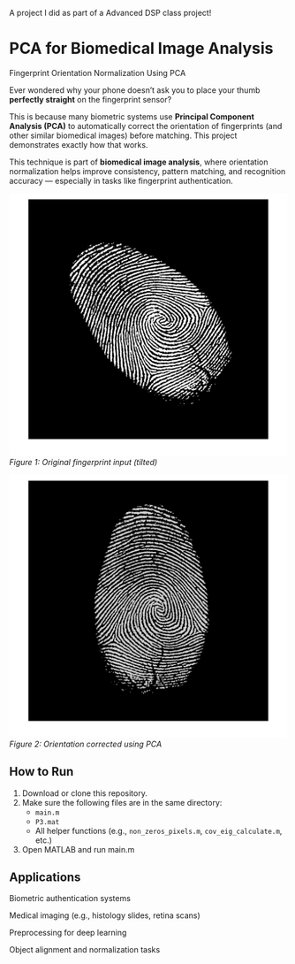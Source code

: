 A project I did as part of a Advanced DSP class project!

# PCA for Biomedical Image Analysis
Fingerprint Orientation Normalization Using PCA


Ever wondered why your phone doesn’t ask you to place your thumb **perfectly straight** on the fingerprint sensor?

This is because many biometric systems use **Principal Component Analysis (PCA)** to automatically correct the orientation of fingerprints (and other similar biomedical images) before matching. This project demonstrates exactly how that works.

This technique is part of **biomedical image analysis**, where orientation normalization helps improve consistency, pattern matching, and recognition accuracy — especially in tasks like fingerprint authentication.


![Original Tilted Fingerprint](tilted_fingerprint.png)
*Figure 1: Original fingerprint input (tilted)*

![Corrected Fingerprint](corrected_fingerprint.png)
*Figure 2: Orientation corrected using PCA*

## How to Run

1. Download or clone this repository.
2. Make sure the following files are in the same directory:
   - `main.m`
   - `P3.mat`
   - All helper functions (e.g., `non_zeros_pixels.m`, `cov_eig_calculate.m`, etc.)
3. Open MATLAB and run main.m

## Applications
Biometric authentication systems

Medical imaging (e.g., histology slides, retina scans)

Preprocessing for deep learning

Object alignment and normalization tasks
